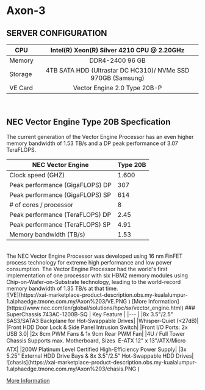 # Axon-3


## SERVER CONFIGURATION
  
  | CPU  | Intel(R) Xeon(R) Silver 4210 CPU @ 2.20GHz |
  | ------------- |:-------------:|
  | Memory     | DDR4-2400 96 GB     |
  | Storage      | 4TB SATA HDD (Ultrastar DC HC310)/ NVMe SSD 970GB (Samsung)  |
  | VE Card     | Vector Engine 2.0 Type 20B-P     |
  <br>
  
  ## NEC Vector Engine Type 20B Specfication
  
  The current generation of the Vector Engine Processor has an even higher memory bandwidth of 1.53 TB/s and a DP peak performance of 3.07 TeraFLOPS.
  
  | NEC Vector Engine	| Type 20B 	|
  |---	|---	|
  | Clock speed (GHZ)	 	| 1.600|
  | Peak performance (GigaFLOPS) DP 	|  307	|
  | Peak performance (GigaFLOPS) SP  	| 614  	|
  | # of cores / processor 	|  8	|
  |  Peak performance (TeraFLOPS) DP	|  2.45	|
  | Peak performance (TeraFLOPS) SP 	| 4.91 	|
  | Memory bandwidth (TB/s)  	|  1.53	|
  <br>
  The NEC Vector Engine Processor was developed using 16 nm FinFET process technology for extreme high performance and low power consumption. The Vector Engine Processor had the world's first implementation of one processor with six HBM2 memory modules using Chip-on-Wafer-on-Substrate technology, leading to the world-record memory bandwidth of 1.35 TB/s at that time.
  
  
  <br>
  ![VE](https://xai-marketplace-product-description.obs.my-kualalumpur-1.alphaedge.tmone.com.my/Axon%203/VE.PNG )
  [More Information](https://www.nec.com/en/global/solutions/hpc/sx/vector_engine.html)
  ### SuperChassis 743AC-1200B-SQ
  | Key Feature	|
  |---	|
  |8x 3.5"/2.5" SAS3/SATA3 Backplane for Hot-Swappable Drives|
  |Whisper-Quiet (<27dB)|
  |Front HDD Door Lock & Side Panel Intrusion Switch|
  |Front I/O Ports: 2x USB 3.0|
  |2x 8cm PWM Fans & 1x 9cm Rear PWM Fan|
  |4U / Full Tower Chassis Supports max. Motherboard, Sizes  E-ATX 12" x 13"/ATX/Micro ATX|
  |200W Platinum Level Certified High-Efficiency Power Supply|
  |3x 5.25" External HDD Drive Bays & 8x 3.5"/2.5" Hot-Swappable HDD Drives|
  
  <br>
  ![chasis](https://xai-marketplace-product-description.obs.my-kualalumpur-1.alphaedge.tmone.com.my/Axon%203/chasis.PNG )
  
  [More Information](https://www.supermicro.com/en/products/chassis/4U/743/SC743AC-1200B-SQ)
